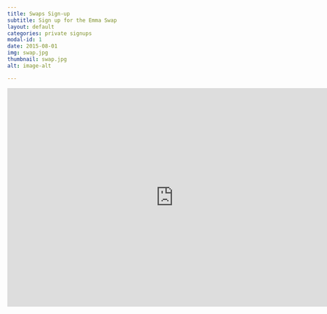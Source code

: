 ```yaml
---
title: Swaps Sign-up
subtitle: Sign up for the Emma Swap
layout: default
categories: private signups
modal-id: 1
date: 2015-08-01
img: swap.jpg
thumbnail: swap.jpg
alt: image-alt

---
```

<p><iframe src="https://docs.google.com/forms/d/1MjVOvRy2JqK11IxrH7We9jxRNEq9oN-6onHhDaN96uM/viewform?embedded=true" width="760" height="500" frameborder="0" marginheight="0" marginwidth="0">Loading&#8230;</iframe></p>
